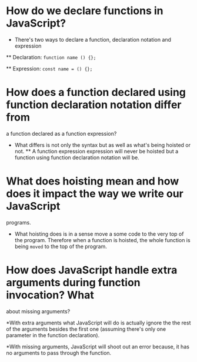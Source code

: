 # How do we declare functions in JavaScript?

* There's two ways to declare a function, declaration notation and expression

** Declaration: ``function name () {};``

** Expression: ``const name = () {};``

# How does a function declared using function declaration notation differ from 
a function declared as a function expression?

* What differs is not only the syntax but as well as what's being hoisted or not.
** A function expression expression will never be hoisted but a function using 
function declaration notation will be.

# What does hoisting mean and how does it impact the way we write our JavaScript 
programs.

* What hoisting does is in a sense move a some code to the very top of the program.
Therefore when a function is hoisted, the whole function is being `moved` to the 
top of the program.

# How does JavaScript handle extra arguments during function invocation? What 
about missing arguments?

*With extra arguments what JavaScript will do is actually ignore the the rest of 
the arguments besides the first one (assuming there's only one parameter in the 
function declaration).

*With missing arguments, JavaScript will shoot out an error because, it has no 
arguments to pass through the function.